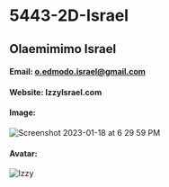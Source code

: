 # 5443-2D-Israel
## Olaemimimo Israel
#### Email: o.edmodo.israel@gmail.com
#### Website: IzzyIsrael.com
#### Image:
![Screenshot 2023-01-18 at 6 29 59 PM](https://user-images.githubusercontent.com/64298408/213327587-1c0d6924-7cc4-410e-91e5-32657556b9f1.png)
#### Avatar:
![Izzy](https://user-images.githubusercontent.com/64298408/213327843-4de5e94b-02d4-484c-a8ff-c63be91b5927.png)
